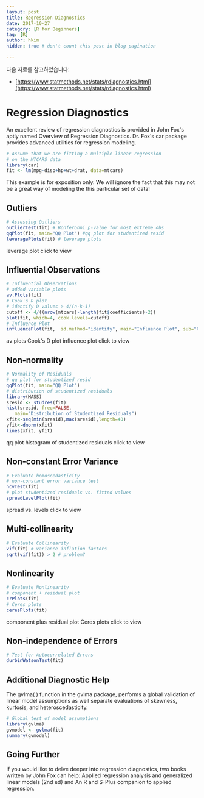 ```yaml
---
layout: post  
title: Regression Diagnostics
date: 2017-10-27  
category: [R for Beginners]  
tag: [R]  
author: hkim  
hidden: true # don't count this post in blog pagination  

---
```


다음 자료를 참고하였습니다:  
- [https://www.statmethods.net/stats/rdiagnostics.html](https://www.statmethods.net/stats/rdiagnostics.html)

# Regression Diagnostics
An excellent review of regression diagnostics is provided in John Fox's aptly named Overview of Regression Diagnostics. Dr. Fox's car package provides advanced utilities for regression modeling.

```r
# Assume that we are fitting a multiple linear regression
# on the MTCARS data
library(car)
fit <- lm(mpg~disp+hp+wt+drat, data=mtcars)
```

This example is for exposition only. We will ignore the fact that this may not be a great way of modeling the this particular set of data!


## Outliers

```r
# Assessing Outliers
outlierTest(fit) # Bonferonni p-value for most extreme obs
qqPlot(fit, main="QQ Plot") #qq plot for studentized resid
leveragePlots(fit) # leverage plots
```

leverage plot click to view


## Influential Observations

```r
# Influential Observations
# added variable plots
av.Plots(fit)
# Cook's D plot
# identify D values > 4/(n-k-1)
cutoff <- 4/((nrow(mtcars)-length(fit$coefficients)-2))
plot(fit, which=4, cook.levels=cutoff)
# Influence Plot
influencePlot(fit,	id.method="identify", main="Influence Plot", sub="Circle size is proportial to Cook's Distance" )
```

av plots Cook's D plot influence plot click to view

## Non-normality

```r
# Normality of Residuals
# qq plot for studentized resid
qqPlot(fit, main="QQ Plot")
# distribution of studentized residuals
library(MASS)
sresid <- studres(fit)
hist(sresid, freq=FALSE,
   main="Distribution of Studentized Residuals")
xfit<-seq(min(sresid),max(sresid),length=40)
yfit<-dnorm(xfit)
lines(xfit, yfit)
```

qq plot histogram of studentized residuals click to view

## Non-constant Error Variance

```r
# Evaluate homoscedasticity
# non-constant error variance test
ncvTest(fit)
# plot studentized residuals vs. fitted values
spreadLevelPlot(fit)
```

spread vs. levels click to view


## Multi-collinearity

```r
# Evaluate Collinearity
vif(fit) # variance inflation factors
sqrt(vif(fit)) > 2 # problem?
```

## Nonlinearity

```r
# Evaluate Nonlinearity
# component + residual plot
crPlots(fit)
# Ceres plots
ceresPlots(fit)
```

component plus residual plot Ceres plots click to view

## Non-independence of Errors

```r
# Test for Autocorrelated Errors
durbinWatsonTest(fit)
```

## Additional Diagnostic Help

The gvlma( ) function in the gvlma package, performs a global validation of linear model assumptions as well separate evaluations of skewness, kurtosis, and heteroscedasticity.

```r
# Global test of model assumptions
library(gvlma)
gvmodel <- gvlma(fit)
summary(gvmodel)
```

## Going Further
If you would like to delve deeper into regression diagnostics, two books written by John Fox can help: Applied regression analysis and generalized linear models (2nd ed) and An R and S-Plus companion to applied regression.
